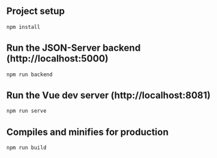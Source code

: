 ## Project setup

```
npm install
```

## Run the JSON-Server backend (http://localhost:5000)

```
npm run backend
```

## Run the Vue dev server (http://localhost:8081)

```
npm run serve
```

## Compiles and minifies for production

```
npm run build
```
